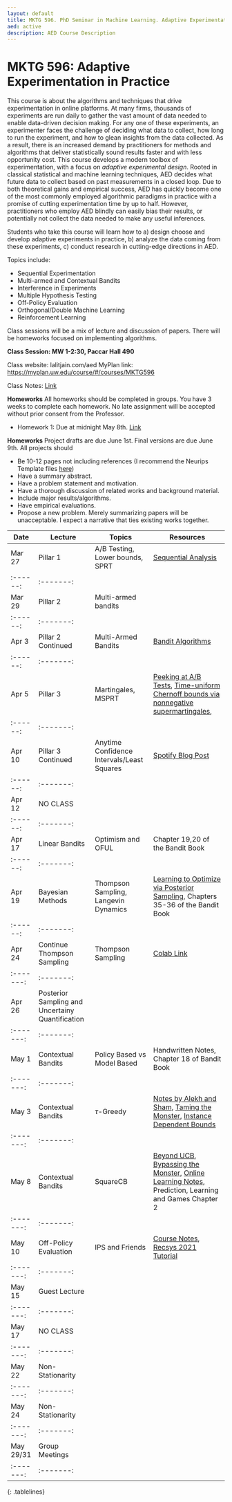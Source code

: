 ```yaml
---
layout: default
title: MKTG 596. PhD Seminar in Machine Learning. Adaptive Experimentation in Practice
aed: active
description: AED Course Description
---
```

# MKTG 596: Adaptive Experimentation in Practice

This course is about the algorithms and techniques that drive experimentation in online platforms. At many firms, thousands of experiments are run daily to gather the vast amount of data needed to enable data-driven decision making. For any one of these experiments, an experimenter faces the challenge of deciding what data to collect, how long to run the experiment, and how to glean insights from the data collected. As a result, there is an increased demand by practitioners for methods and algorithms that deliver statistically sound results faster and with less opportunity cost. This course develops a modern toolbox of experimentation, with a focus on *adaptive experimental design*. Rooted in classical statistical and machine learning techniques, AED decides what future data to collect based on past measurements in a closed loop. Due to both theoretical gains and empirical success, AED has quickly become one of the most commonly employed algorithmic paradigms in practice with a promise of cutting experimentation time by up to half. However, practitioners who employ AED blindly can easily bias their results, or potentially not collect the data needed to make any useful inferences.  

Students who take this course will learn how to a) design choose and develop adaptive experiments in practice, b) analyze the data coming from these experiments, c) conduct research in cutting-edge directions in AED.

Topics include:

- Sequential Experimentation
- Multi-armed and Contextual Bandits
- Interference in Experiments
- Multiple Hypothesis Testing
- Off-Policy Evaluation
- Orthogonal/Double Machine Learning
- Reinforcement Learning

Class sessions will be a mix of lecture and discussion of papers. There will be homeworks focused on implementing algorithms.

**Class Session: MW 1-2:30, Paccar Hall 490**

Class website: lalitjain.com/aed
MyPlan link:  https://myplan.uw.edu/course/#/courses/MKTG596

Class Notes: [Link](https://github.com/lalitkumarj/AEDClassNotes/raw/main/main.pdf)

**Homeworks**
All homeworks should be completed in groups. You have 3 weeks to complete each homework. No late assignment will be accepted without prior consent from the Professor. 

- Homework 1: Due at midnight May 8th. [Link](https://github.com/lalitkumarj/AEDClassNotes/raw/main/hw1.pdf)

**Homeworks**
Project drafts are due June 1st. Final versions are due June 9th. All projects should
- Be 10-12 pages not including references (I recommend the Neurips Template files [here](https://nips.cc/Conferences/2020/PaperInformation/StyleFiles))
- Have a summary abstract.
- Have a problem statement and motivation. 
- Have a thorough discussion of related works and background material.
- Include major results/algorithms.
- Have empirical evaluations.
- Propose a new problem. 
Merely summarizing papers will be unacceptable. I expect a narrative that ties existing works together.

<style>
.tablelines table, .tablelines td, .tablelines th {
        border: 1px solid black;
        }
</style>

| Date | Lecture | Topics | Resources |
| --- | --- | --- | --- |
| Mar 27  | Pillar 1                         | A/B Testing, Lower bounds, SPRT |  [Sequential Analysis](https://orbiscascade-washington.primo.exlibrisgroup.com/permalink/01ALLIANCE_UW/1juclfo/alma99153869880001452)|
| :------:| :-------:|
| Mar 29  | Pillar 2                         | Multi-armed bandits             |  
| :------:| :-------:|
| Apr 3   | Pillar 2 Continued               | Multi-Armed Bandits             | [Bandit Algorithms](https://tor-lattimore.com/downloads/book/book.pdf) |
| :------:| :-------:|
| Apr 5   | Pillar 3                         | Martingales, MSPRT              | [Peeking at A/B Tests](http://library.usc.edu.ph/ACM/KKD%202017/pdfs/p1517.pdf), [Time-uniform Chernoff bounds via nonnegative supermartingales](https://arxiv.org/pdf/1810.08240.pdf), 
| :------:| :-------:|
| Apr 10  | Pillar 3 Continued               |Anytime Confidence Intervals/Least Squares       |  [Spotify Blog Post](https://engineering.atspotify.com/2023/03/choosing-sequential-testing-framework-comparisons-and-discussions/)
| :------:| :-------:|
| Apr 12  | NO CLASS |                       |  |
| :------:| :-------:|
| Apr 17  | Linear Bandits                   |  Optimism and OFUL                             | Chapter 19,20 of the Bandit Book |
| :------:| :-------:|
| Apr 19  | Bayesian Methods                 | Thompson Sampling, Langevin Dynamics | [Learning to Optimize via Posterior Sampling](https://djrusso.github.io/docs/Learning_to_Optimize.pdf), Chapters 35-36 of the Bandit Book |
| :------:| :-------:|
| Apr 24 |Continue Thompson Sampling         | Thompson Sampling | [Colab Link](https://colab.research.google.com/drive/168C50Dm6CPy1SOpmU22pQi1gARkE9eYZ?usp=sharing) |
| :-------:| :-------:|
| Apr 26 | Posterior Sampling and Uncertainy Quantification  | |  |
| :-------:| :-------:|
| May 1 | Contextual Bandits                 | Policy Based vs Model Based  | Handwritten Notes, Chapter 18 of Bandit Book  |
| :-------:| :-------:|
| May 3 | Contextual Bandits                 | $\tau$-Greedy  | [Notes by Alekh and Sham](https://courses.cs.washington.edu/courses/cse599m/19sp/), [Taming the Monster](https://arxiv.org/abs/1402.0555), [Instance Dependent Bounds](https://arxiv.org/abs/2207.02357) |
| :-------:| :-------:|
| May 8 | Contextual Bandits                 | SquareCB       | [Beyond UCB](https://arxiv.org/abs/2002.04926), [Bypassing the Monster](https://arxiv.org/abs/2003.12699), [Online Learning Notes](https://arxiv.org/abs/1912.13213), Prediction, Learning and Games Chapter 2 |
| :-------:| :-------:|
| May 10 | Off-Policy Evaluation             | IPS and Friends| [Course Notes](https://courses.cs.washington.edu/courses/cse599m/19sp/notes/off_policy.pdf), [Recsys 2021 Tutorial](https://sites.google.com/cornell.edu/recsys2021tutorial)  |
| :-------:| :-------:|
| May 15 | Guest Lecture |  |  |
| :-------:| :-------:|
| May 17 | NO CLASS |  |  |
| :-------:| :-------:|
| May 22 | Non-Stationarity |  |  |
| :-------:| :-------:|
| May 24 | Non-Stationarity |  |  |
| :-------:| :-------:|
| May 29/31 |Group Meetings |  |  |
| :-------:| :-------:|
{: .tablelines}



